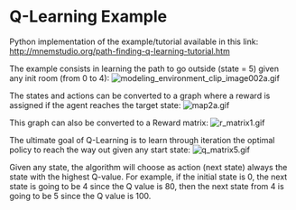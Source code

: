 # Q-Learning Example
Python implementation of the example/tutorial available in this link: http://mnemstudio.org/path-finding-q-learning-tutorial.htm

The example consists in learning the path to go outside (state = 5) given any init room (from 0 to 4):
![modeling_environment_clip_image002a.gif](http://mnemstudio.org/ai/path/images/modeling_environment_clip_image002a.gif)

The states and actions can be converted to a graph where a reward is assigned if the agent reaches the target state:
![map2a.gif](http://mnemstudio.org/ai/path/images/map2a.gif)

This graph can also be converted to a Reward matrix:
![r_matrix1.gif](http://mnemstudio.org/ai/path/images/r_matrix1.gif)

The ultimate goal of Q-Learning is to learn through iteration the optimal policy to reach the way out given any start state:
![q_matrix5.gif](http://mnemstudio.org/ai/path/images/q_matrix5.gif)

Given any state, the algorithm will choose as action (next state) always the state with the highest Q-value. For example, if the initial state is 0, the next state is going to be 4 since the Q value is 80, then the next state from 4 is going to be 5 since the Q value is 100.  
